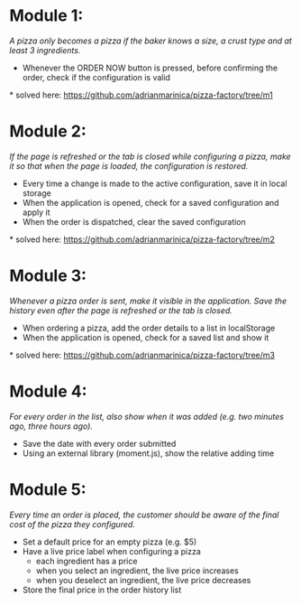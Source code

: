 # Module 1:
*A pizza only becomes a pizza if the baker knows a size, a crust type and at least 3 ingredients.*
* Whenever the ORDER NOW button is pressed, before confirming the order, check if the configuration is valid

\* solved here: https://github.com/adrianmarinica/pizza-factory/tree/m1
# Module 2:
*If the page is refreshed or the tab is closed while configuring a pizza, make it so that when the page is loaded, the configuration is restored.*

* Every time a change is made to the active configuration, save it in local storage
* When the application is opened, check for a saved configuration and apply it
* When the order is dispatched, clear the saved configuration

\* solved here: https://github.com/adrianmarinica/pizza-factory/tree/m2
# Module 3:
*Whenever a pizza order is sent, make it visible in the application. Save the history even after the page is refreshed or the tab is closed.*

* When ordering a pizza, add the order details to a list in localStorage
* When the application is opened, check for a saved list and show it

\* solved here: https://github.com/adrianmarinica/pizza-factory/tree/m3
# Module 4:
*For every order in the list, also show when it was added (e.g. two minutes ago, three hours ago).*

* Save the date with every order submitted
* Using an external library (moment.js), show the relative adding time

# Module 5:
*Every time an order is placed, the customer should be aware of the final cost of the pizza they configured.*

+ Set a default price for an empty pizza (e.g. $5)
+ Have a live price label when configuring a pizza
   - each ingredient has a price
   - when you select an ingredient, the live price increases
   - when you deselect an ingredient, the live price decreases
+ Store the final price in the order history list
